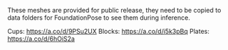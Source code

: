 These meshes are provided for public release, they need to be copied to data folders for FoundationPose to see them during inference.

Cups: https://a.co/d/9PSu2UX
Blocks: https://a.co/d/i5k3pBq
Plates: https://a.co/d/6hOiS2a
